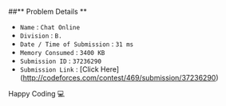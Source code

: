 ##** Problem Details **
 
- `Name`                      : `Chat Online`
- `Division`                  : `B.`
- `Date / Time of Submission` : `31 ms`
- `Memory Consumed`           : `3400 KB`
- `Submission ID`             : `37236290`
- `Submission Link`           : [Click Here] (http://codeforces.com/contest/469/submission/37236290)

Happy Coding  :computer: